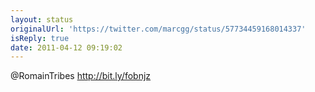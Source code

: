 ```yaml
---
layout: status
originalUrl: 'https://twitter.com/marcgg/status/57734459168014337'
isReply: true
date: 2011-04-12 09:19:02
---
```


@RomainTribes http://bit.ly/fobnjz
